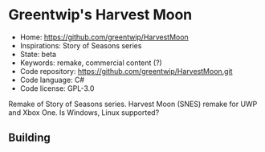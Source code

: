# Greentwip's Harvest Moon

- Home: https://github.com/greentwip/HarvestMoon
- Inspirations: Story of Seasons series
- State: beta
- Keywords: remake, commercial content (?)
- Code repository: https://github.com/greentwip/HarvestMoon.git
- Code language: C#
- Code license: GPL-3.0

Remake of Story of Seasons series.
Harvest Moon (SNES) remake for UWP and Xbox One. Is Windows, Linux supported?

## Building
